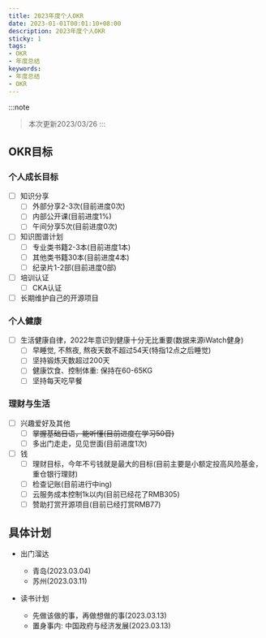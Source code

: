 ```yaml
---
title: 2023年度个人OKR
date: 2023-01-01T00:01:10+08:00
description: 2023年度个人OKR
sticky: 1
tags:
- OKR
- 年度总结
keywords:
- 年度总结
- OKR
---
```


:::note
> 本次更新2023/03/26
:::

<!-- truncate -->

## OKR目标

### 个人成长目标

- [ ] 知识分享
  - [ ] 外部分享2-3次(目前进度0次)
  - [ ] 内部公开课(目前进度1%)
  - [ ] 午间分享5次(目前进度0次)
- [ ] 知识图谱计划
  - [ ] 专业类书籍2-3本(目前进度1本)
  - [ ] 其他类书籍30本(目前进度4本)
  - [ ] 纪录片1-2部(目前进度0部)
- [ ] 培训认证
  - [ ] CKA认证
- [ ] 长期维护自己的开源项目

### 个人健康

- [ ] 生活健康自律，2022年意识到健康十分无比重要(数据来源iWatch健身)
  - [ ] 早睡觉, 不熬夜, 熬夜天数不超过54天(特指12点之后睡觉)
  - [ ] 坚持锻炼天数超过200天
  - [ ] 健康饮食、控制体重: 保持在60-65KG
  - [ ] 坚持每天吃早餐

### 理财与生活

- [ ] 兴趣爱好及其他
  - [ ] <del>掌握基础日语，能听懂(目前进度在学习50音)</del>
  - [ ] 多出门走走，见见世面(目前进度1次)
- [ ] 钱
  - [ ] 理财目标，今年不亏钱就是最大的目标(目前主要是小额定投高风险基金，重仓银行理财)
  - [ ] 检查记账(目前进行中ing)
  - [ ] 云服务成本控制1k以内(目前已经花了RMB305)
  - [ ] 赞助打赏开源项目(目前已经打赏RMB77)

## 具体计划

- 出门溜达
  - 青岛(2023.03.04)
  - 苏州(2023.03.11)

- 读书计划
  - 先做该做的事，再做想做的事(2023.03.13)
  - 置身事内: 中国政府与经济发展(2023.03.13)
